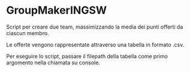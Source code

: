 # GroupMakerINGSW

Script per creare due team, massimizzando la media dei punti offerti da ciascun membro.

Le offerte vengono rappresentate attraverso una tabella in formato .csv.

Per eseguire lo script, passare il filepath della tabella come primo argomento nella chiamata su console.

